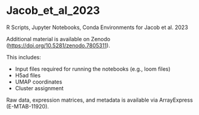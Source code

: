 # Jacob_et_al_2023
R Scripts, Jupyter Notebooks, Conda Environments for Jacob et al. 2023

Additional material is available on Zenodo (https://doi.org/10.5281/zenodo.7805311).

This includes:
- Input files required for running the notebooks (e.g., loom files)
- H5ad files
- UMAP coordinates
- Cluster assignment

Raw data, expression matrices, and metadata is available via ArrayExpress (E-MTAB-11920).
